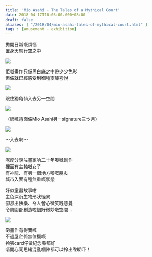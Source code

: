 ```yaml
---
title: 'Mio Asahi - The Tales of a Mythical Court'
date: 2018-04-17T18:03:00.000+08:00
draft: false
aliases: [ "/2018/04/mio-asahi-tales-of-mythical-court.html" ]
tags : [amusement - exhibition]
---
```


拋開日常嘅煩惱  
置身天馬行空之中  

![](/images/mioasahi.jpg)

佢嘅畫作只係黑白底之中帶少少色彩  
但係就已經感受到嗰種寧靜喜悅  

![](/images/mioasahi1.jpg)

跟住獨角仙入去另一空間  

![](/images/mioasahi2.jpg)

（牌嘅背面係Mio Asahi另一signature三ツ月）  

![](/images/mioasahi3.jpg)

～入去喇～  

![](/images/mioasahi4.jpg)

呢度分享咗畫家响二十年嚟嘅創作  
裡面有主軸嘅女子  
有神龍、有另一個地方嚟嘅朋友  
城市入面有種無重嘅狀態  
  
好似童畫故事咁  
主色深沉生物形狀怪異  
卻滲出快樂、令人會心微笑嘅感覺  
令周圍都創造咗個好微妙嘅空間...  

![](/images/mioasahi5.jpg)

啲畫作有得賣嘅  
不過屋企係無位擺嘅  
拎張card仔做紀念品都好  
唔開心同思緒混亂嗰陣都可以拎出嚟睇吓！
